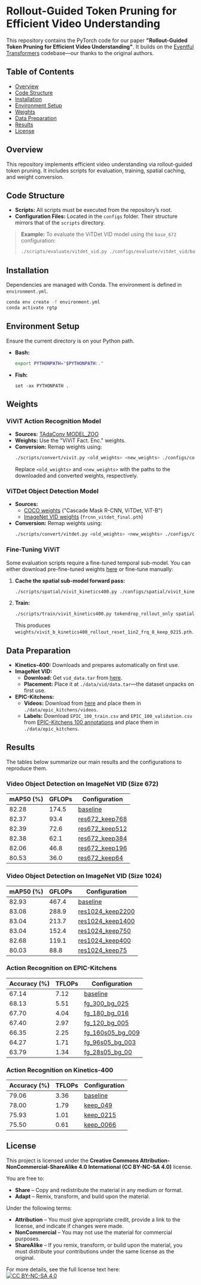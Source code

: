 # Rollout-Guided Token Pruning for Efficient Video Understanding

This repository contains the PyTorch code for our paper **"Rollout-Guided Token Pruning for Efficient Video Understanding"**. It builds on the [Eventful Transformers](https://github.com/WISION-Lab/eventful-transformer) codebase—our thanks to the original authors.

## Table of Contents

- [Overview](#overview)
- [Code Structure](#code-structure)
- [Installation](#installation)
- [Environment Setup](#environment-setup)
- [Weights](#weights)
- [Data Preparation](#data-preparation)
- [Results](#results)
- [License](#license)

## Overview

This repository implements efficient video understanding via rollout-guided token pruning. It includes scripts for evaluation, training, spatial caching, and weight conversion.

## Code Structure

- **Scripts:** All scripts must be executed from the repository’s root.
- **Configuration Files:** Located in the `configs` folder. Their structure mirrors that of the `scripts` directory.

> **Example:** To evaluate the ViTDet VID model using the `base_672` configuration:
> ```bash
> ./scripts/evaluate/vitdet_vid.py ./configs/evaluate/vitdet_vid/base_672.yml
> ```

## Installation

Dependencies are managed with Conda. The environment is defined in `environment.yml`.

```bash
conda env create -f environment.yml
conda activate rgtp
```

## Environment Setup

Ensure the current directory is on your Python path.

- **Bash:**
  ```bash
  export PYTHONPATH="$PYTHONPATH:."
  ```
- **Fish:**
  ```fish
  set -ax PYTHONPATH .
  ```

## Weights

### ViViT Action Recognition Model

- **Sources:** [TAdaConv MODEL_ZOO](https://github.com/alibaba-mmai-research/TAdaConv/blob/main/MODEL_ZOO.md)
- **Weights:** Use the "ViViT Fact. Enc." weights.
- **Conversion:** Remap weights using:
  ```bash
  ./scripts/convert/vivit.py <old_weights> <new_weights> ./configs/convert/vivit_b.txt
  ```
  Replace `<old_weights>` and `<new_weights>` with the paths to the downloaded and converted weights, respectively.

### ViTDet Object Detection Model

- **Sources:**
  - [COCO weights](https://github.com/facebookresearch/detectron2/tree/main/projects/ViTDet) ("Cascade Mask R-CNN, ViTDet, ViT-B")
  - [ImageNet VID weights](https://drive.google.com/drive/folders/1tNtIOYlCIlzb2d_fCsIbmjgIETd-xzW-) (`frcnn_vitdet_final.pth`)
- **Conversion:** Remap weights using:
  ```bash
  ./scripts/convert/vitdet.py <old_weights> <new_weights> ./configs/convert/vitdet_b.txt
  ```

### Fine-Tuning ViViT

Some evaluation scripts require a fine-tuned temporal sub-model. You can either download pre-fine-tuned weights [here](https://drive.google.com/drive/folders/rgtb_fint_tuned_vivit) or fine-tune manually:

1. **Cache the spatial sub-model forward pass:**
   ```bash
   ./scripts/spatial/vivit_kinetics400.py ./configs/spatial/vivit_kinetics400/rollout_reset_1in2_frq_8_keep_0215.yml
   ```
2. **Train:**
   ```bash
   ./scripts/train/vivit_kinetics400.py tokendrop_rollout_only spatial_cache_suffix=_rollout_reset_1in2_frq_8_keep_0215
   ```
   This produces `weights/vivit_b_kinetics400_rollout_reset_1in2_frq_8_keep_0215.pth`.

## Data Preparation

- **Kinetics-400:** Downloads and prepares automatically on first use.
- **ImageNet VID:**  
  - **Download:** Get `vid_data.tar` from [here](https://drive.google.com/drive/folders/1tNtIOYlCIlzb2d_fCsIbmjgIETd-xzW-).
  - **Placement:** Place it at `./data/vid/data.tar`—the dataset unpacks on first use.
- **EPIC-Kitchens:**
  - **Videos:** Download from [here](https://drive.google.com/drive/folders/1OKJpgSKR1QnWa2tMMafknLF-CpEaxDbY) and place them in `./data/epic_kitchens/videos`.
  - **Labels:** Download `EPIC_100_train.csv` and `EPIC_100_validation.csv` from [EPIC-Kitchens 100 annotations](https://github.com/epic-kitchens/epic-kitchens-100-annotations) and place them in `./data/epic_kitchens`.

## Results

The tables below summarize our main results and the configurations to reproduce them.

### Video Object Detection on ImageNet VID (Size 672)

| **mAP50 (%)** | **GFLOPs** | **Configuration** |
|---------------|------------|-------------------|
| 82.28         | 174.5      | [baseline](https://github.com/RGTPdyn/RGTP/blob/main/configs/evaluate/vitdet_vid/base_672.yml) |
| 82.37         | 93.4       | [res672_keep768](https://github.com/RGTPdyn/RGTP/blob/main/configs/evaluate/vitdet_vid/rollout_tokenwise_frq8_res672_keep768.yml) |
| 82.39         | 72.6       | [res672_keep512](https://github.com/RGTPdyn/RGTP/blob/main/configs/evaluate/vitdet_vid/rollout_tokenwise_frq8_res672_keep512.yml) |
| 82.38         | 62.1       | [res672_keep384](https://github.com/RGTPdyn/RGTP/blob/main/configs/evaluate/vitdet_vid/rollout_tokenwise_frq8_res672_keep384.yml) |
| 82.06         | 46.8       | [res672_keep196](https://github.com/RGTPdyn/RGTP/blob/main/configs/evaluate/vitdet_vid/rollout_tokenwise_frq8_res672_keep196.yml) |
| 80.53         | 36.0       | [res672_keep64](https://github.com/RGTPdyn/RGTP/blob/main/configs/evaluate/vitdet_vid/rollout_tokenwise_frq8_res672_keep64.yml) |

### Video Object Detection on ImageNet VID (Size 1024)

| **mAP50 (%)** | **GFLOPs** | **Configuration** |
|---------------|------------|-------------------|
| 82.93         | 467.4      | [baseline](https://github.com/RGTPdyn/RGTP/blob/main/configs/evaluate/vitdet_vid/base_1024.yml) |
| 83.08         | 288.9      | [res1024_keep2200](https://github.com/RGTPdyn/RGTP/blob/main/configs/evaluate/vitdet_vid/rollout_tokenwise_frq8_res1024_keep2200.yml) |
| 83.04         | 213.7      | [res1024_keep1400](https://github.com/RGTPdyn/RGTP/blob/main/configs/evaluate/vitdet_vid/rollout_tokenwise_frq8_res1024_keep1400.yml) |
| 83.04         | 152.4      | [res1024_keep750](https://github.com/RGTPdyn/RGTP/blob/main/configs/evaluate/vitdet_vid/rollout_tokenwise_frq8_res1024_keep750.yml) |
| 82.68         | 119.1      | [res1024_keep400](https://github.com/RGTPdyn/RGTP/blob/main/configs/evaluate/vitdet_vid/rollout_tokenwise_frq8_res1024_keep400.yml) |
| 80.03         | 88.8       | [res1024_keep75](https://github.com/RGTPdyn/RGTP/blob/main/configs/evaluate/vitdet_vid/rollout_tokenwise_frq8_res1024_keep75.yml) |

### Action Recognition on EPIC-Kitchens

| **Accuracy (%)** | **TFLOPs** | **Configuration** |
|------------------|------------|-------------------|
| 67.14            | 7.12       | [baseline](https://github.com/RGTPdyn/RGTP/blob/main/configs/evaluate/vivit_epic_kitchens/base.yml) |
| 68.13            | 5.51       | [fg_300_bg_025](https://github.com/RGTPdyn/RGTP/blob/main/configs/evaluate/vivit_epic_kitchens/rollout_reset_frq_4_w_offset_fg_300_bg_025_wo_ft.yml) |
| 67.70            | 4.04       | [fg_180_bg_016](https://github.com/RGTPdyn/RGTP/blob/main/configs/evaluate/vivit_epic_kitchens/rollout_reset_frq_4_w_offset_fg_180_bg_016.yml) |
| 67.40            | 2.97       | [fg_120_bg_005](https://github.com/RGTPdyn/RGTP/blob/main/configs/evaluate/vivit_epic_kitchens/rollout_reset_frq_4_w_offset_fg_120_bg_005_wo_ft.yml) |
| 66.35            | 2.25       | [fg_160s05_bg_009](https://github.com/RGTPdyn/RGTP/blob/main/configs/evaluate/vivit_epic_kitchens/rollout_reset_frq_4_w_offset_fg_160s05_bg_009.yml) |
| 64.27            | 1.71       | [fg_96s05_bg_003](https://github.com/RGTPdyn/RGTP/blob/main/configs/evaluate/vivit_epic_kitchens/rollout_reset_frq_4_w_offset_fg_96s05_bg_003_wo_ft.yml) |
| 63.79            | 1.34       | [fg_28s05_bg_00](https://github.com/RGTPdyn/RGTP/blob/main/configs/evaluate/vivit_epic_kitchens/rollout_reset_frq_4_w_offset_fg_28s05_bg_00.yml) |

### Action Recognition on Kinetics-400

| **Accuracy (%)** | **TFLOPs** | **Configuration** |
|------------------|------------|-------------------|
| 79.06            | 3.36       | [baseline](https://github.com/RGTPdyn/RGTP/blob/main/configs/evaluate/vivit_kinetics400/base.yml) |
| 78.00            | 1.79       | [keep_049](https://github.com/RGTPdyn/RGTP/blob/main/configs/evaluate/vivit_kinetics400/rollout_reset_1in2_frq_8_keep_049.yml) |
| 75.93            | 1.01       | [keep_0215](https://github.com/RGTPdyn/RGTP/blob/main/configs/evaluate/vivit_kinetics400/rollout_reset_1in2_frq_8_keep_0215.yml) |
| 75.50            | 0.61       | [keep_0066](https://github.com/RGTPdyn/RGTP/blob/main/configs/evaluate/vivit_kinetics400/rollout_reset_1in2_frq_8_keep_0066.yml) |

## License
This project is licensed under the **Creative Commons Attribution-NonCommercial-ShareAlike 4.0 International (CC BY-NC-SA 4.0)** license.

You are free to:
- **Share** – Copy and redistribute the material in any medium or format.
- **Adapt** – Remix, transform, and build upon the material.

Under the following terms:
- **Attribution** – You must give appropriate credit, provide a link to the license, and indicate if changes were made.
- **NonCommercial** – You may not use the material for commercial purposes.
- **ShareAlike** – If you remix, transform, or build upon the material, you must distribute your contributions under the same license as the original.

For more details, see the full license text here:  
[![CC BY-NC-SA 4.0](https://licensebuttons.net/l/by-nc-sa/4.0/88x31.png)](https://creativecommons.org/licenses/by-nc-sa/4.0/)

